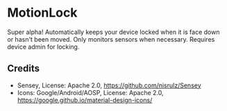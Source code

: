 MotionLock
==========

Super alpha!
Automatically keeps your device locked when it is face down or hasn't been moved.
Only monitors sensors when necessary.
Requires device admin for locking.

Credits
-------
- Sensey, License: Apache 2.0, https://github.com/nisrulz/Sensey
- Icons: Google/Android/AOSP, License: Apache 2.0, https://google.github.io/material-design-icons/
